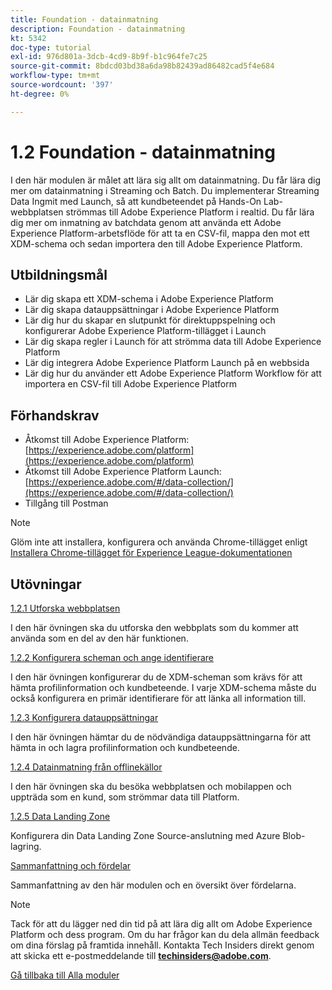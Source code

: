 ```yaml
---
title: Foundation - datainmatning
description: Foundation - datainmatning
kt: 5342
doc-type: tutorial
exl-id: 976d801a-3dcb-4cd9-8b9f-b1c964fe7c25
source-git-commit: 8bdcd03bd38a6da98b82439ad86482cad5f4e684
workflow-type: tm+mt
source-wordcount: '397'
ht-degree: 0%

---
```


# 1.2 Foundation - datainmatning

I den här modulen är målet att lära sig allt om datainmatning. Du får lära dig mer om datainmatning i Streaming och Batch. Du implementerar Streaming Data Ingmit med Launch, så att kundbeteendet på Hands-On Lab-webbplatsen strömmas till Adobe Experience Platform i realtid. Du får lära dig mer om inmatning av batchdata genom att använda ett Adobe Experience Platform-arbetsflöde för att ta en CSV-fil, mappa den mot ett XDM-schema och sedan importera den till Adobe Experience Platform.

## Utbildningsmål

- Lär dig skapa ett XDM-schema i Adobe Experience Platform
- Lär dig skapa datauppsättningar i Adobe Experience Platform
- Lär dig hur du skapar en slutpunkt för direktuppspelning och konfigurerar Adobe Experience Platform-tillägget i Launch
- Lär dig skapa regler i Launch för att strömma data till Adobe Experience Platform
- Lär dig integrera Adobe Experience Platform Launch på en webbsida
- Lär dig hur du använder ett Adobe Experience Platform Workflow för att importera en CSV-fil till Adobe Experience Platform

## Förhandskrav

- Åtkomst till Adobe Experience Platform: [https://experience.adobe.com/platform](https://experience.adobe.com/platform)
- Åtkomst till Adobe Experience Platform Launch: [https://experience.adobe.com/#/data-collection/](https://experience.adobe.com/#/data-collection/)
- Tillgång till Postman

>[!NOTE]
>
>Glöm inte att installera, konfigurera och använda Chrome-tillägget enligt [Installera Chrome-tillägget för Experience League-dokumentationen](../../gettingstarted/gettingstarted/ex1.md)

## Utövningar

[1.2.1 Utforska webbplatsen](./ex1.md)

I den här övningen ska du utforska den webbplats som du kommer att använda som en del av den här funktionen.

[1.2.2 Konfigurera scheman och ange identifierare](./ex2.md)

I den här övningen konfigurerar du de XDM-scheman som krävs för att hämta profilinformation och kundbeteende. I varje XDM-schema måste du också konfigurera en primär identifierare för att länka all information till.

[1.2.3 Konfigurera datauppsättningar](./ex3.md)

I den här övningen hämtar du de nödvändiga datauppsättningarna för att hämta in och lagra profilinformation och kundbeteende.

[1.2.4 Datainmatning från offlinekällor](./ex4.md)

I den här övningen ska du besöka webbplatsen och mobilappen och uppträda som en kund, som strömmar data till Platform.

[1.2.5 Data Landing Zone](./ex5.md)

Konfigurera din Data Landing Zone Source-anslutning med Azure Blob-lagring.

[Sammanfattning och fördelar](./summary.md)

Sammanfattning av den här modulen och en översikt över fördelarna.

>[!NOTE]
>
>Tack för att du lägger ned din tid på att lära dig allt om Adobe Experience Platform och dess program. Om du har frågor kan du dela allmän feedback om dina förslag på framtida innehåll. Kontakta Tech Insiders direkt genom att skicka ett e-postmeddelande till **techinsiders@adobe.com**.

[Gå tillbaka till Alla moduler](../../../overview.md)
